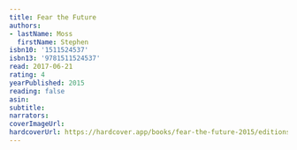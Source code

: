 ```yaml
---
title: Fear the Future
authors:
- lastName: Moss
  firstName: Stephen
isbn10: '1511524537'
isbn13: '9781511524537'
read: 2017-06-21
rating: 4
yearPublished: 2015
reading: false
asin:
subtitle:
narrators:
coverImageUrl: 
hardcoverUrl: https://hardcover.app/books/fear-the-future-2015/editions/30723407
---
```

